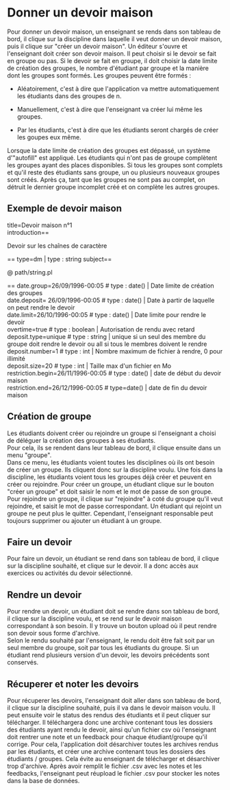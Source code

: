 # Donner un devoir maison

Pour donner un devoir maison, un enseignant se rends dans son tableau de bord, il clique sur la discipline dans laquelle il veut donner un devoir maison, puis il clique sur "créer un devoir maison".
Un éditeur s'ouvre et l'enseignant doit créer son devoir maison.
Il peut choisir si le devoir se fait en groupe ou pas.
Si le devoir se fait en groupe, il doit choisir la date limite de création des groupes, le nombre d'étudiant par groupe et la manière dont les groupes sont formés.
Les groupes peuvent être formés :

* Aléatoirement, c'est à dire que l'application va mettre automatiquement les étudiants dans des groupes de n.

* Manuellement, c'est à dire que l'enseignant va créer lui même les groupes.

* Par les étudiants, c'est à dire que les étudiants seront chargés de créer les goupes eux même.

Lorsque la date limite de création des groupes est dépassé, un système d'"autofill" est appliqué. Les étudiants qui n'ont pas de groupe complètent les groupes ayant des places disponibles. Si tous les groupes sont complets et qu'il reste des étudiants sans groupe, un ou plusieurs nouveaux groupes sont créés. Après ça, tant que les groupes ne sont pas au complet, on détruit le dernier groupe incomplet créé et on complète les autres groupes.

## Exemple de devoir maison

title=Devoir maison n°1  
introduction==

Devoir sur les chaînes de caractère

==
type=dm | type : string
subject==

@ path/string.pl

==
date.group=26/09/1996-00:05 # type : date() | Date limite de création des groupes  
date.deposit= 26/09/1996-00:05 # type : date() | Date à partir de laquelle on peut rendre le devoir  
date.limit=26/10/1996-00:05 # type : date() | Date limite pour rendre le devoir  
overtime=true # type : boolean | Autorisation de rendu avec retard  
deposit.type=unique # type : string | unique si un seul des membre du groupe doit rendre le devoir ou all si tous le membres doivent le rendre  
deposit.number=1 # type : int | Nombre maximum de fichier à rendre, 0 pour illimité  
deposit.size=20 # type : int | Taille max d'un fichier en Mo  
restriction.begin=26/11/1996-00:05 # type : date() | date de début du devoir maison  
restriction.end=26/12/1996-00:05 # type=date() | date de fin du devoir maison  

## Création de groupe

Les étudiants doivent créer ou rejoindre un groupe si l'enseignant a choisi de déléguer la création des groupes à ses étudiants.  
Pour cela, ils se rendent dans leur tableau de bord, il clique ensuite dans un menu "groupe".  
Dans ce menu, les étudiants voient toutes les disciplines où ils ont besoin de créer un groupe. Ils cliquent donc sur la discipline voulu. Une fois dans la discipline, les étudiants voient tous les groupes déjà créer et peuvent en créer ou rejoindre. Pour créer un groupe, un étudiant clique sur le bouton "créer un groupe" et doit saisir le nom et le mot de passe de son groupe. Pour rejoindre un groupe, il clique sur "rejoindre" à coté du groupe qu'il veut rejoindre, et saisit le mot de passe correspondant. Un étudiant qui rejoint un groupe ne peut plus le quitter. Cependant, l'enseignant responsable peut toujours supprimer ou ajouter un étudiant à un groupe.

## Faire un devoir

Pour faire un devoir, un étudiant se rend dans son tableau de bord, il clique sur la discipline souhaité, et clique sur le devoir. Il a donc accès aux exercices ou activités du devoir sélectionné.

## Rendre un devoir

Pour rendre un devoir, un étudiant doit se rendre dans son tableau de bord, il clique sur la discipline voulu, et se rend sur le devoir maison correspondant à son besoin. Il y trouve un bouton upload où il peut rendre son devoir sous forme d'archive.  
Selon le rendu souhaité par l'enseignant, le rendu doit être fait soit par un seul membre du groupe, soit par tous les étudiants du groupe. Si un étudiant rend plusieurs version d'un devoir, les devoirs précédents sont conservés.

## Récuperer et noter les devoirs

Pour récuperer les devoirs, l'enseignant doit aller dans son tableau de bord, il clique sur la discipline souhaité, puis il va dans le devoir maison voulu. Il peut ensuite voir le status des rendus des étudiants et il peut cliquer sur télécharger. Il téléchargera donc une archive contenant tous les dossiers des étudiants ayant rendu le devoir, ainsi qu'un fichier csv où l'enseignant doit rentrer une note et un feedback pour chaque étudiant/groupe qu'il corrige. Pour cela, l'application doit désarchiver toutes les archives rendus par les étudiants, et créer une archive contenant tous les dossiers des étudiants / groupes. Cela évite au enseignant de télécharger et désarchiver trop d'archive. Après avoir remplit le fichier .csv avec les notes et les feedbacks, l'enseignant peut réupload le fichier .csv pour stocker les notes dans la base de données.
